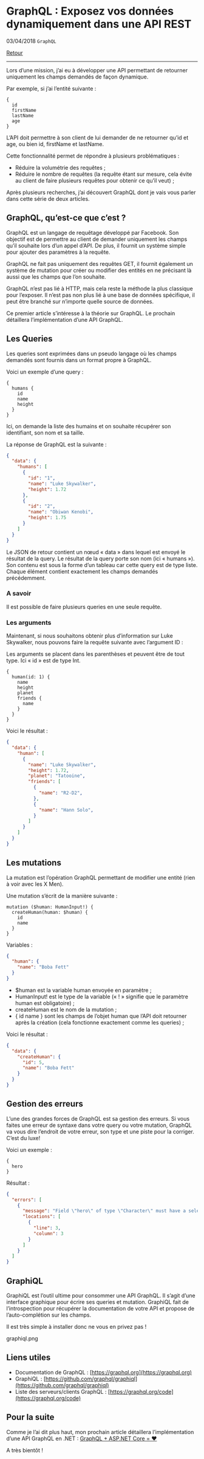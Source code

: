 # GraphQL : Exposez vos données dynamiquement dans une API REST

03/04/2018 `GraphQL`

[Retour](./)

---

Lors d’une mission, j’ai eu à développer une API permettant de retourner uniquement les champs demandés de façon dynamique.

Par exemple, si j’ai l’entité suivante :

```gql
{
  id
  firstName
  lastName
  age
}
```

L’API doit permettre à son client de lui demander de ne retourner qu’id et age, ou bien id, firstName et lastName.

Cette fonctionnalité permet de répondre à plusieurs problématiques :

* Réduire la volumétrie des requêtes ;
* Réduire le nombre de requêtes (la requête étant sur mesure, cela évite au client de faire plusieurs requêtes pour obtenir ce qu’il veut) ;

Après plusieurs recherches, j’ai découvert GraphQL dont je vais vous parler dans cette série de deux articles.

## GraphQL, qu’est-ce que c’est ?

GraphQL est un langage de requêtage développé par Facebook. Son objectif est de permettre au client de demander uniquement les champs qu’il souhaite lors d’un appel d’API. De plus, il fournit un système simple pour ajouter des paramètres à la requête.

GraphQL ne fait pas uniquement des requêtes GET, il fournit également un système de mutation pour créer ou modifier des entités en ne précisant là aussi que les champs que l’on souhaite.

GraphQL n’est pas lié à HTTP, mais cela reste la méthode la plus classique pour l’exposer. Il n’est pas non plus lié à une base de données spécifique, il peut être branché sur n’importe quelle source de données.

Ce premier article s’intéresse à la théorie sur GraphQL. Le prochain détaillera l’implémentation d’une API GraphQL.

## Les Queries

Les queries sont exprimées dans un pseudo langage où les champs demandés sont fournis dans un format propre à GraphQL.

Voici un exemple d’une query :

```gql
{
  humans {
    id
    name
    height
  }
}
```

Ici, on demande la liste des humains et on souhaite récupérer son identifiant, son nom et sa taille.

La réponse de GraphQL est la suivante :

```json
{
  "data": {
    "humans": [
      {
        "id": "1",
        "name": "Luke Skywalker",
        "height": 1.72
      },
      {
        "id": "2",
        "name": "Obiwan Kenobi",
        "height": 1.75
      }
    ]
  }
}
```

Le JSON de retour contient un nœud « data » dans lequel est envoyé le résultat de la query. Le résultat de la query porte son nom (ici « humans »). Son contenu est sous la forme d’un tableau car cette query est de type liste. Chaque élément contient exactement les champs demandés précédemment.

### A savoir

Il est possible de faire plusieurs queries en une seule requête.

### Les arguments

Maintenant, si nous souhaitons obtenir plus d’information sur Luke Skywalker, nous pouvons faire la requête suivante avec l’argument ID :

Les arguments se placent dans les parenthèses et peuvent être de tout type. Ici « id » est de type Int.

```gql
{
  human(id: 1) {
    name
    height
    planet
    friends {
      name
    }
  }
}
```

Voici le résultat :

```json
{
  "data": {
    "human": [
      {
        "name": "Luke Skywalker",
        "height": 1.72,
        "planet": "Tatooine",
        "friends": [
          {
            "name": "R2-D2",
          },
          {
            "name": "Hann Solo",
          }
        ]
      }
    ]
  }
}
```

## Les mutations

La mutation est l’opération GraphQL permettant de modifier une entité (rien à voir avec les X Men).

Une mutation s’écrit de la manière suivante :

```gql
mutation ($human: HumanInput!) {
  createHuman(human: $human) {
    id
    name
  }
}
```

Variables :

```json
{
  "human": {
    "name": "Boba Fett"
  }
}
```

* $human est la variable human envoyée en paramètre ;
* HumanInput! est le type de la variable (« ! » signifie que le paramètre human est obligatoire) ;
* createHuman est le nom de la mutation ;
* { id name } sont les champs de l’objet human que l’API doit retourner après la création (cela fonctionne exactement comme les queries) ;

Voici le résultat :

```json
{
  "data": {
    "createHuman": {
      "id": 5,
      "name": "Boba Fett"
    }
  }
}
```

## Gestion des erreurs

L’une des grandes forces de GraphQL est sa gestion des erreurs. Si vous faites une erreur de syntaxe dans votre query ou votre mutation, GraphQL va vous dire l’endroit de votre erreur, son type et une piste pour la corriger. C’est du luxe!

Voici un exemple :

```gql
{
  hero
}
```

Résultat :

```json
{
  "errors": [
    {
      "message": "Field \"hero\" of type \"Character\" must have a selection of subfields. Did you mean \"hero { ... }\"?",
      "locations": [
        {
          "line": 3,
          "column": 3
        }
      ]
    }
  ]
}
```

## GraphiQL

GraphiQL est l’outil ultime pour consommer une API GraphQL. Il s’agit d’une interface graphique pour écrire ses queries et mutation. GraphiQL fait de l’introspection pour récupérer la documentation de votre API et propose de l’auto-complétion sur les champs.

Il est très simple à installer donc ne vous en privez pas !

graphiql.png

## Liens utiles

* Documentation de GraphQL : [https://graphql.org](https://graphql.org)
* GraphiQL : [https://github.com/graphql/graphiql](https://github.com/graphql/graphiql)
* Liste des serveurs/clients GraphQL : [https://graphql.org/code](https://graphql.org/code)

## Pour la suite

Comme je l’ai dit plus haut, mon prochain article détaillera l’implémentation d’une API GraphQL en .NET : [GraphQL + ASP.NET Core = ❤](./graphql-aspnet-core)

A très bientôt !

